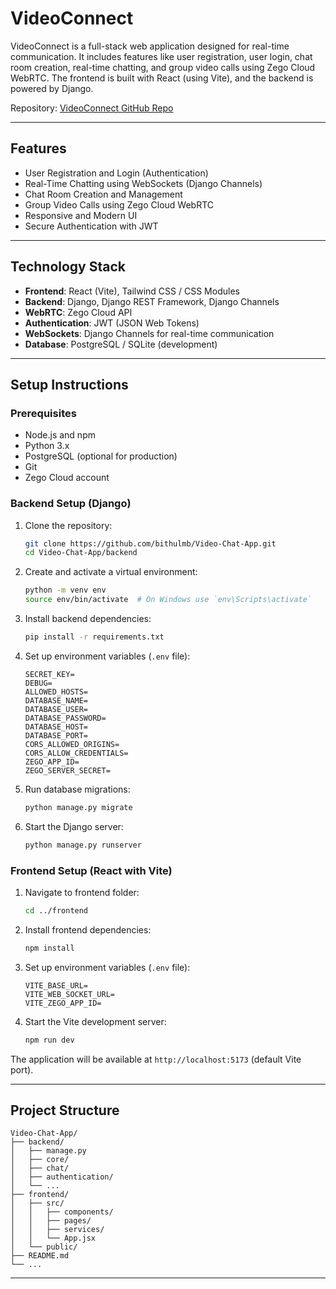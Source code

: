 # VideoConnect

VideoConnect is a full-stack web application designed for real-time communication. It includes features like user registration, user login, chat room creation, real-time chatting, and group video calls using Zego Cloud WebRTC. The frontend is built with React (using Vite), and the backend is powered by Django.

Repository: [VideoConnect GitHub Repo](https://github.com/bithulmb/Video-Chat-App.git)

---

## Features

- User Registration and Login (Authentication)
- Real-Time Chatting using WebSockets (Django Channels)
- Chat Room Creation and Management
- Group Video Calls using Zego Cloud WebRTC
- Responsive and Modern UI
- Secure Authentication with JWT

---

## Technology Stack

- **Frontend**: React (Vite), Tailwind CSS / CSS Modules
- **Backend**: Django, Django REST Framework, Django Channels
- **WebRTC**: Zego Cloud API
- **Authentication**: JWT (JSON Web Tokens)
- **WebSockets**: Django Channels for real-time communication
- **Database**: PostgreSQL / SQLite (development)

---

## Setup Instructions

### Prerequisites

- Node.js and npm
- Python 3.x
- PostgreSQL (optional for production)
- Git
- Zego Cloud account

### Backend Setup (Django)

1. Clone the repository:
   ```bash
   git clone https://github.com/bithulmb/Video-Chat-App.git
   cd Video-Chat-App/backend
   ```

2. Create and activate a virtual environment:
   ```bash
   python -m venv env
   source env/bin/activate  # On Windows use `env\Scripts\activate`
   ```

3. Install backend dependencies:
   ```bash
   pip install -r requirements.txt
   ```

4. Set up environment variables (`.env` file):
   ```env
   SECRET_KEY=
   DEBUG=
   ALLOWED_HOSTS=
   DATABASE_NAME=
   DATABASE_USER=
   DATABASE_PASSWORD=
   DATABASE_HOST=
   DATABASE_PORT=
   CORS_ALLOWED_ORIGINS=
   CORS_ALLOW_CREDENTIALS=
   ZEGO_APP_ID=
   ZEGO_SERVER_SECRET=
   ```

5. Run database migrations:
   ```bash
   python manage.py migrate
   ```

6. Start the Django server:
   ```bash
   python manage.py runserver
   ```

### Frontend Setup (React with Vite)

1. Navigate to frontend folder:
   ```bash
   cd ../frontend
   ```

2. Install frontend dependencies:
   ```bash
   npm install
   ```

3. Set up environment variables (`.env` file):
   ```env
   VITE_BASE_URL=
   VITE_WEB_SOCKET_URL=
   VITE_ZEGO_APP_ID=
   ```

4. Start the Vite development server:
   ```bash
   npm run dev
   ```

The application will be available at `http://localhost:5173` (default Vite port).

---

## Project Structure

```
Video-Chat-App/
├── backend/
│   ├── manage.py
│   ├── core/
│   ├── chat/
│   ├── authentication/
│   └── ...
├── frontend/
│   ├── src/
│   │   ├── components/
│   │   ├── pages/
│   │   ├── services/
│   │   └── App.jsx
│   └── public/
├── README.md
└── ...
```

---
